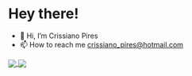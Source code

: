 # Hey there!
- 👋 Hi, I’m Crissiano Pires
- 📫 How to reach me crissiano_pires@hotmail.com 

<a href="https://github.com/crissipires/github-readme-stats">
  <img align="center" src="https://github-readme-stats.vercel.app/api?username=crissipires&show_icons=true&theme=radical" />
</a>
<a href="https://github.com/crissipires/convoychat">
  <img align="center" src="https://github-readme-stats.vercel.app/api/top-langs/?username=crissipires&hide=shell,PowerShell&layout=compact&theme=radical&langs_count=10" />
</a>

<!---
crissipires/crissipires is a ✨ special ✨ repository because its `README.md` (this file) appears on your GitHub profile.
You can click the Preview link to take a look at your changes.
--->
